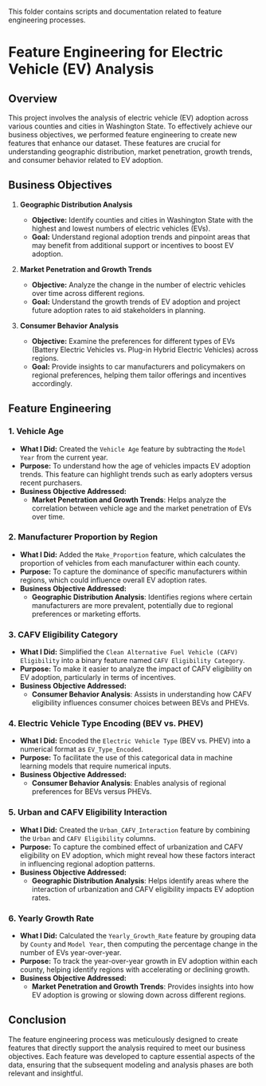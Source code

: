 This folder contains scripts and documentation related to feature engineering processes. 

# Feature Engineering for Electric Vehicle (EV) Analysis

## Overview
This project involves the analysis of electric vehicle (EV) adoption across various counties and cities in Washington State. To effectively achieve our business objectives, we performed feature engineering to create new features that enhance our dataset. These features are crucial for understanding geographic distribution, market penetration, growth trends, and consumer behavior related to EV adoption.

## Business Objectives

1. **Geographic Distribution Analysis**
   - **Objective:** Identify counties and cities in Washington State with the highest and lowest numbers of electric vehicles (EVs).
   - **Goal:** Understand regional adoption trends and pinpoint areas that may benefit from additional support or incentives to boost EV adoption.

2. **Market Penetration and Growth Trends**
   - **Objective:** Analyze the change in the number of electric vehicles over time across different regions.
   - **Goal:** Understand the growth trends of EV adoption and project future adoption rates to aid stakeholders in planning.

3. **Consumer Behavior Analysis**
   - **Objective:** Examine the preferences for different types of EVs (Battery Electric Vehicles vs. Plug-in Hybrid Electric Vehicles) across regions.
   - **Goal:** Provide insights to car manufacturers and policymakers on regional preferences, helping them tailor offerings and incentives accordingly.

## Feature Engineering

### 1. Vehicle Age
   - **What I Did:** Created the `Vehicle Age` feature by subtracting the `Model Year` from the current year.
   - **Purpose:** To understand how the age of vehicles impacts EV adoption trends. This feature can highlight trends such as early adopters versus recent purchasers.
   - **Business Objective Addressed:** 
     - **Market Penetration and Growth Trends**: Helps analyze the correlation between vehicle age and the market penetration of EVs over time.

### 2. Manufacturer Proportion by Region
   - **What I Did:** Added the `Make_Proportion` feature, which calculates the proportion of vehicles from each manufacturer within each county.
   - **Purpose:** To capture the dominance of specific manufacturers within regions, which could influence overall EV adoption rates.
   - **Business Objective Addressed:** 
     - **Geographic Distribution Analysis**: Identifies regions where certain manufacturers are more prevalent, potentially due to regional preferences or marketing efforts.

### 3. CAFV Eligibility Category
   - **What I Did:** Simplified the `Clean Alternative Fuel Vehicle (CAFV) Eligibility` into a binary feature named `CAFV Eligibility Category`.
   - **Purpose:** To make it easier to analyze the impact of CAFV eligibility on EV adoption, particularly in terms of incentives.
   - **Business Objective Addressed:** 
     - **Consumer Behavior Analysis**: Assists in understanding how CAFV eligibility influences consumer choices between BEVs and PHEVs.

### 4. Electric Vehicle Type Encoding (BEV vs. PHEV)
   - **What I Did:** Encoded the `Electric Vehicle Type` (BEV vs. PHEV) into a numerical format as `EV_Type_Encoded`.
   - **Purpose:** To facilitate the use of this categorical data in machine learning models that require numerical inputs.
   - **Business Objective Addressed:** 
     - **Consumer Behavior Analysis**: Enables analysis of regional preferences for BEVs versus PHEVs.

### 5. Urban and CAFV Eligibility Interaction
   - **What I Did:** Created the `Urban_CAFV_Interaction` feature by combining the `Urban` and `CAFV Eligibility` columns.
   - **Purpose:** To capture the combined effect of urbanization and CAFV eligibility on EV adoption, which might reveal how these factors interact in influencing regional adoption patterns.
   - **Business Objective Addressed:** 
     - **Geographic Distribution Analysis**: Helps identify areas where the interaction of urbanization and CAFV eligibility impacts EV adoption rates.

### 6. Yearly Growth Rate
   - **What I Did:** Calculated the `Yearly_Growth_Rate` feature by grouping data by `County` and `Model Year`, then computing the percentage change in the number of EVs year-over-year.
   - **Purpose:** To track the year-over-year growth in EV adoption within each county, helping identify regions with accelerating or declining growth.
   - **Business Objective Addressed:** 
     - **Market Penetration and Growth Trends**: Provides insights into how EV adoption is growing or slowing down across different regions.

## Conclusion
The feature engineering process was meticulously designed to create features that directly support the analysis required to meet our business objectives. Each feature was developed to capture essential aspects of the data, ensuring that the subsequent modeling and analysis phases are both relevant and insightful.

